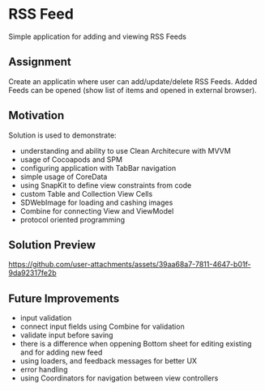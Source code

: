 # RSS Feed
Simple application for adding and viewing RSS Feeds

## Assignment
Create an applicatin where user can add/update/delete RSS Feeds. Added Feeds can be opened (show list of items and opened in external browser).

## Motivation
Solution is used to demonstrate:
- understanding and ability to use Clean Architecure with MVVM
- usage of Cocoapods and SPM
- configuring application with TabBar navigation
- simple usage of CoreData
- using SnapKit to define view constraints from code 
- custom Table and Collection View Cells
- SDWebImage for loading and cashing images
- Combine for connecting View and ViewModel
- protocol oriented programming

## Solution Preview
https://github.com/user-attachments/assets/39aa68a7-7811-4647-b01f-9da92317fe2b

## Future Improvements
- input validation
- connect input fields using Combine for validation
- validate input before saving
- there is a difference when oppening Bottom sheet for editing existing and for adding new feed
- using loaders, and feedback messages for better UX
- error handling
- using Coordinators for navigation between view controllers
